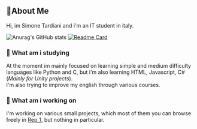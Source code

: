 ## 👋About Me

Hi, im Simone Tardiani and i'm an IT student in italy.

![Anurag's GitHub stats](https://github-readme-stats.vercel.app/api?username=captniz&show_icons=true&bg_color=30,FF3F21,FA205B&title_color=fff&text_color=fff&icon_color=fff)
[![Readme Card](https://github-readme-stats.vercel.app/api/pin/?username=captniz&repo=rep_1&show_icons=true&bg_color=30,FF3F21,FA205B&title_color=fff&text_color=fff&icon_color=fff)](https://github.com/Captniz/Rep_1)

### 📝 What am i studying

At the moment im mainly focused on learning simple and medium difficulty languages like Python and C, but i'm also learning HTML, Javascript, C# (_Mainly for Unity projects_).  
I'm also trying to improve my english through various courses.

### 💼 What am i working on

I'm working on various small projects, which most of them you can browse freely in [Rep_1](https://github.com/Captniz/Rep_1), but nothing in particular.
